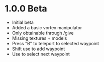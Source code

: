# 1.0.0 Beta
- Initial beta
- Added  a basic vortex manipulator
- Only obtainable through /give
- Missing textures + models
- Press "B" to teleport to selected waypoint
- Shift use to add waypoint
- Use to select next waypoint